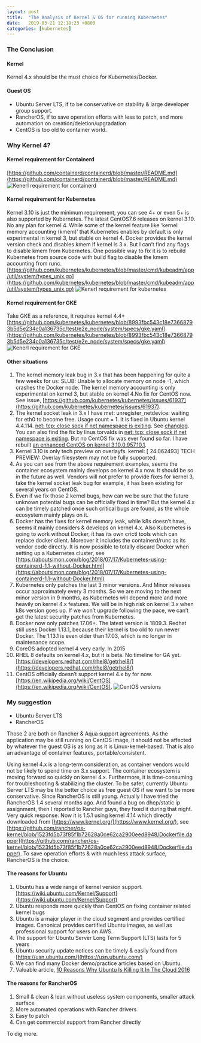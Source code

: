 ```yaml
---
layout: post
title:  "The Analysis of Kernel & OS for running Kubernetes"
date:   2019-03-21 12:18:23 +0800
categories: [kubernetes]
---
```


### The Conclusion

#### Kernel

Kernel 4.x should be the must choice for Kubernetes/Docker.

#### Guest OS

- Ubuntu Server LTS, if to be conservative on stability & large developer group support.
- RancherOS, if to save operation efforts with less to patch, and more automation on creation/deletion/upgradation
- CentOS is too old to container world.

### Why Kernel 4?

#### Kernel requirement for Containerd

[https://github.com/containerd/containerd/blob/master/README.md](https://github.com/containerd/containerd/blob/master/README.md)
![Kenerl requirement for containerd](https://raw.githubusercontent.com/garyhuang123/garyhuang123.github.io/master/static/img/_posts/2019-03-21-the-analysis-of-kernel-and-os-for-running-kubernetes/kernel_requirement_for_containerd.png  "Kenerl requirement for containerd")

#### Kernel requirement for Kubernetes

Kernel 3.10 is just the minimum requirement, you can see 4+ or even 5+ is also supported by Kubernetes. The latest CentOS7.6 releases on kernel 3.10. No any plan for kernel 4. While some of the kernel feature like ‘kernel memory accounting (kmem)’ that Kubernetes enables by default is only experimental in kernel 3, but stable on kernel 4. Docker provides the kernel version check and disables kmem if kernel is 3.x. But I can’t find any flags to disable kmem from Kubernetes. One possible way to fix it is to rebuild Kubernetes from source code with build flag to disable the kmem accounting from runc.
[https://github.com/kubernetes/kubernetes/blob/master/cmd/kubeadm/app/util/system/types_unix.go](https://github.com/kubernetes/kubernetes/blob/master/cmd/kubeadm/app/util/system/types_unix.go)
![Kenerl requirement for kubernetes](https://raw.githubusercontent.com/garyhuang123/garyhuang123.github.io/master/static/img/_posts/2019-03-21-the-analysis-of-kernel-and-os-for-running-kubernetes/kernel_requirement_for_k8s.png  "Kenerl requirement for kubernetes")

#### Kernel requirement for GKE

Take GKE as a reference, it requires kernel 4.4+
[https://github.com/kubernetes/kubernetes/blob/8993fbc543c18e73668793b5d5e234c0a136735c/test/e2e_node/system/specs/gke.yaml](https://github.com/kubernetes/kubernetes/blob/8993fbc543c18e73668793b5d5e234c0a136735c/test/e2e_node/system/specs/gke.yaml)
![Kenerl requirement for GKE](https://raw.githubusercontent.com/garyhuang123/garyhuang123.github.io/master/static/img/_posts/2019-03-21-the-analysis-of-kernel-and-os-for-running-kubernetes/kernel_requirement_for_gke.png  "Kenerl requirement for GKE")

#### Other situations

1. The kernel memory leak bug in 3.x that has been happening for quite a few weeks for us: SLUB: Unable to allocate memory on node -1, which crashes the Docker node. The kernel memory accounting is only experimental on kernel 3, but stable on kernel 4.No fix for CentOS now. See issue, [https://github.com/kubernetes/kubernetes/issues/61937](https://github.com/kubernetes/kubernetes/issues/61937).
2. The kernel socket leak in 3.x I have met: unregister_netdevice: waiting for eth0 to become free. Usage count = 1. It is fixed in Ubuntu kernel 4.4.114. [net: tcp: close sock if net namespace is exiting](https://cdn.kernel.org/pub/linux/kernel/v4.x/ChangeLog-4.4.114.). See [changlog]( https://launchpad.net/ubuntu/+source/linux/4.4.0-118.142). You can also find the fix by linus torvalds in [net: tcp: close sock if net namespace is exiting](https://github.com/torvalds/linux/commit/4ee806d51176ba7b8ff1efd81f271d7252e03a1d). But no CentOS fix was ever found so far. I have rebuilt [an enhanced CentOS on kernel 3.10.0.957.10.1](https://github.com/garyhuang123/kubernetes-centos-kernel/releases).
3. Kernel 3.10 is only tech preview on overlayfs. kernel: [ 24.062493] TECH PREVIEW: Overlay filesystem may not be fully supported.
4. As you can see from the above requirement examples, seems the container ecosystem mainly develops on kernel 4.x now. It should be so in the future as well. Vendors will not prefer to provide fixes for kernel 3, take the kernel socket leak bug for example, it has been existing for several years on CentOS.
5. Even if we fix those 2 kernel bugs, how can we be sure that the future unknown potential bugs can be officially fixed in time? But the kernel 4.x can be timely patched once such critical bugs are found, as the whole ecosystem mainly plays on it.
6. Docker has the fixes for kernel memory leak, while k8s doesn’t have, seems it mainly considers & develops on kernel 4.x. Also Kubernetes is going to work without Docker, it has its own crictl tools which can replace docker client. Moreover it includes the containerd/runc as its vendor code directly. It is now possible to totally discard Docker when setting up a Kubernetes cluster, see [https://aboutsimon.com/blog/2018/07/17/Kubernetes-using-containerd-1.1-without-Docker.html](https://aboutsimon.com/blog/2018/07/17/Kubernetes-using-containerd-1.1-without-Docker.html)
7. Kubernetes only patches the last 3 minor versions. And Minor releases occur approximately every 3 months. So we are moving to the next minor version in 9 months, as Kubernetes will depend more and more heavily on kernel 4.x features. We will be in high risk on kernel 3.x when k8s version goes up. If we won’t upgrade following the pace, we can’t get the latest security patches from Kubernetes.
8. Docker now only patches 17.06+. The latest version is 1809.3. Redhat still uses Docker 1.13.1, because their kernel is too old to run newer Docker. The 1.13.1 is even older than 17.03, which is no longer in maintenance scope.
9. CoreOS adopted kernel 4 very early. In 2015
10. RHEL 8 defaults on kernel 4.x, but it is beta. No timeline for GA yet. [https://developers.redhat.com/rhel8/getrhel8/](https://developers.redhat.com/rhel8/getrhel8/)
11. CentOS officially doesn’t support kernel 4.x by for now. [https://en.wikipedia.org/wiki/CentOS](https://en.wikipedia.org/wiki/CentOS).
![CentOS versions](https://raw.githubusercontent.com/garyhuang123/garyhuang123.github.io/master/static/img/_posts/2019-03-21-the-analysis-of-kernel-and-os-for-running-kubernetes/centos_timeline.png  "CentOS versions")

### My suggestion

- Ubuntu Server LTS
- RancherOS

Those 2 are both on Rancher & Aqua support agreements. As the application may be still running on CentOS image, it should not be affected by whatever the guest OS is as long as it is Linux-kernel-based. That is also an advantage of container features, portable/consistent.

Using kernel 4.x is a long-term consideration, as container vendors would not be likely to spend time on 3.x support. The container ecosystem is moving forward so quickly on kernel 4.x. Furthermore, it is time-consuming for troubleshooting & stabilizing the cluster. To be safer, currently Ubuntu Server LTS may be the better choice as free guest OS if we want to be more conservative. Since RancherOS is still young. Actually I have tried the RancherOS 1.4 several months ago. And found a bug on dhcp/static ip assignment, then I reported to Rancher guys, they fixed it during that night. Very quick response. Now it is 1.5.1 using kernel 4.14 which directly downloaded from [https://www.kernel.org/](https://www.kernel.org/), see [https://github.com/rancher/os-kernel/blob/1523fd5b73f85f1b72628a0ce62ca2900eed8948/Dockerfile.dapper](https://github.com/rancher/os-kernel/blob/1523fd5b73f85f1b72628a0ce62ca2900eed8948/Dockerfile.dapper). To save operation efforts & with much less attack surface, RancherOS is the choice.

#### The reasons for Ubuntu

1. Ubuntu has a wide range of kernel version support. [https://wiki.ubuntu.com/Kernel/Support](https://wiki.ubuntu.com/Kernel/Support)
2. Ubuntu responds more quickly than CentOS on fixing container related kernel bugs
3. Ubuntu is a major player in the cloud segment and provides certified images. Canonical provides certified Ubuntu images, as well as professional support for users on AWS.
4. The support for Ubuntu Server Long Term Support (LTS) lasts for 5 years 
5. Ubuntu security update notices can be timely & easily found from [https://usn.ubuntu.com/](https://usn.ubuntu.com/)
6. We can find many Docker demo/practice articles based on Ubuntu.
7. Valuable article, [10 Reasons Why Ubuntu Is Killing It In The Cloud 2016](https://www.forbes.com/sites/janakirammsv/2016/01/12/10-reasons-why-ubuntu-is-killing-it-in-the-cloud/#4c0e832e1ae5)

#### The reasons for RancherOS

1. Small & clean & lean without useless system components, smaller attack surface
2. More automated operations with Rancher drivers
3. Easy to patch
4. Can get commercial support from Rancher directly

To dig more.

